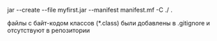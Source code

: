 jar --create --file myfirst.jar --manifest manifest.mf -C ./ .

файлы с байт-кодом классов (*.class) были добавлены в .gitignore и отсутствуют в репозитории
